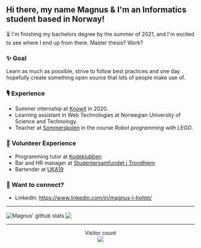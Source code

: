 <!--
**Lekesoldat/Lekesoldat** is a ✨ _special_ ✨ repository because its `README.md` (this file) appears on your GitHub profile.

Here are some ideas to get you started:

- 🔭 I’m currently working on ...
- 🌱 I’m currently learning ...
-  I’m looking to collaborate on ...
- 🤔 I’m looking for help with ...
- 💬 Ask me about ...
- 📫 How to reach me: ...
- 😄 Pronouns: ...
- ⚡ Fun fact: ...
-->
## Hi there, my name Magnus & I'm an Informatics student based in Norway! 
⏳ I'm finishing my bachelors degree by the summer of 2021, and I'm excited to see where I end up from there. Master thesis? Work?

### ✨ Goal
Learn as much as possible, strive to follow best practices and one day hopefully create something open source that lots of people make use of.

### 🎙️ Experience
* Summer internship at [Knowit](https://www.knowit.no/) in 2020.
* Learning assistant in Web Technologies at Norwegian University of Science and Technology.
* Teacher at [Sommerskolen](https://sommerskolenoslo.no/) in the course _Robot programming with LEGO_.

### 🤗 Volunteer Experience
* Programming tutor at [Kodeklubben](https://www.kidsakoder.no/kodeklubben/)
* Bar and HR manager at [Studentersamfundet i Trondhjem](https://www.samfundet.no/)
* Bartender at [UKA19](https://www.uka.no/)

### 💬 Want to connect? 
* LinkedIn: https://www.linkedin.com/in/magnus-l-holtet/

<hr />

<img align="center" src="https://github-readme-stats.vercel.app/api?username=lekesoldat&show_icons=true&include_all_commits=true&theme=dracula" alt="Magnus' github stats" /> <img align="center" src="https://github-readme-stats.vercel.app/api/top-langs/?username=lekesoldat&layout=compact&theme=dracula" />

<hr />

<p align="center"> 
  Visitor count<br>
  <img src="https://profile-counter.glitch.me/lekesoldat/count.svg" />
</p>

